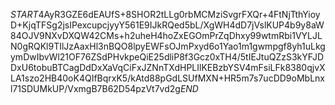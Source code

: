 $START$4AyR3GZE6dEAUfS+8SHOR2tLLg0rbMCMziSvgrFXQr+4FtNjTthYioyD+KjqTFSg2jsIPexcupcjyyY561E9IJkRQed5bL/XgWH4dD7jVslKUP4b9y8aW84OJV9NXvDXQW42CMs+h2uheH4hoZxEGOmPrZqDhxy99wtmRbi1VYLJLN0gRQKl9TIlJzAaxHl3nBQO8lpyEWFsOJmPxyd6o1Yao1m1gwmpgf8yh1uLkgymDwIbvWl21OF76ZSdPHvkpeQiE25dliP8f3Gcz0xTH4/5tIEJtuQZzS3kYFJDDxU6tobuBTCagDdDxXaVqCiFxJZNnTXdHPLIlKEBzbYSV4mFsiLFk8380qjvXLA1szo2HB40oK4QIfBqrxK5/kAtd88pGdLSUfMXN+HR5m7s7ucDD9oMbLnxl71SDUMkUP/VxmgB7B62D54pzVt7vd2g$END$